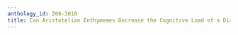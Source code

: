 ```yaml
---
anthology_id: Z08-3018
title: Can Aristotelian Enthymemes Decrease the Cognitive Load of a Dialogue
---
```

